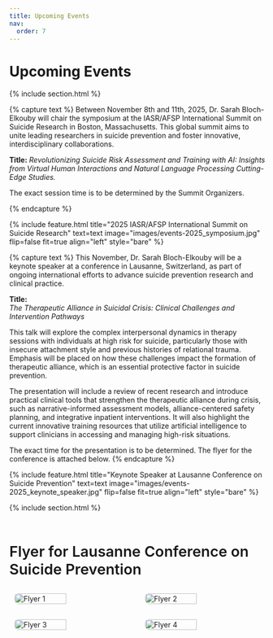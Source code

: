 ```yaml
---
title: Upcoming Events
nav:
  order: 7
---
```


# Upcoming Events

{% include section.html %}
<p>
  {% capture text %}
  Between November 8th and 11th, 2025, Dr. Sarah Bloch-Elkouby will chair the symposium at the IASR/AFSP International Summit on Suicide Research in Boston, Massachusetts. This global summit aims to unite leading researchers in suicide prevention and foster innovative, interdisciplinary collaborations.

  **Title:**
    _Revolutionizing Suicide Risk Assessment and Training with AI: Insights from Virtual Human Interactions and Natural Language Processing Cutting-Edge Studies._
  
  The exact session time is to be determined by the Summit Organizers.
  
  {% endcapture %}

  {% include feature.html
    title="2025 IASR/AFSP International Summit on Suicide Research"
    text=text
    image="images/events-2025_symposium.jpg"
    flip=false
    fit=true
    align="left"
    style="bare"
  %}
</p>

<p>
  {% capture text %}
  This November, Dr. Sarah Bloch-Elkouby will be a keynote speaker at a conference in Lausanne, Switzerland, as part of ongoing international efforts to advance suicide prevention research and clinical practice.

  **Title:**  
  _The Therapeutic Alliance in Suicidal Crisis: Clinical Challenges and Intervention Pathways_

  This talk will explore the complex interpersonal dynamics in therapy sessions with individuals at high risk for suicide, particularly those with insecure attachment style and previous histories of relational trauma. Emphasis will be placed on how these challenges impact the formation of therapeutic alliance, which is an essential protective factor in suicide prevention.

  The presentation will include a review of recent research and introduce practical clinical tools that strengthen the therapeutic alliance during crisis, such as narrative-informed assessment models, alliance-centered safety planning, and integrative inpatient interventions. It will also highlight the current innovative training resources that utilize artificial intelligence to support clinicians in accessing and managing high-risk situations.

  The exact time for the presentation is to be determined. The flyer for the conference is attached below. 
  {% endcapture %}

  {% include feature.html
    title="Keynote Speaker at Lausanne Conference on Suicide Prevention"
    text=text
    image="images/events-2025_keynote_speaker.jpg"
    flip=false
    fit=true
    align="left"
    style="bare"
  %}
</p>
{% include section.html %}

<!-- =====================
     Flyers Row Section
===================== -->
<section style="text-align:left; margin: 60px 0;">
  
  <!-- Section Title -->
  <h2 style="
    font-size: 1.8rem; 
    font-weight: 600; 
    margin-bottom: 30px;
  ">
    Flyer for Lausanne Conference on Suicide Prevention
  </h2>

  <!-- Flyers Container -->
  <div style="
    display: flex; 
    justify-content: center; 
    align-items: flex-start; 
    flex-wrap: wrap; 
    gap: 30px;
  ">
    <img src="{{ '/images/upcoming_flyer_1.jpg' | relative_url }}" alt="Flyer 1" 
         style="width: 45%; max-width: 500px; height: auto; border-radius: 8px;">
    <img src="{{ '/images/upcoming_flyer_2.jpg' | relative_url }}" alt="Flyer 2" 
         style="width: 45%; max-width: 500px; height: auto; border-radius: 8px;">
    <img src="{{ '/images/upcoming_flyer_3.jpg' | relative_url }}" alt="Flyer 3" 
         style="width: 45%; max-width: 500px; height: auto; border-radius: 8px;">
    <img src="{{ '/images/upcoming_flyer_4.jpg' | relative_url }}" alt="Flyer 4" 
         style="width: 45%; max-width: 500px; height: auto; border-radius: 8px;">
  </div>
</section>

